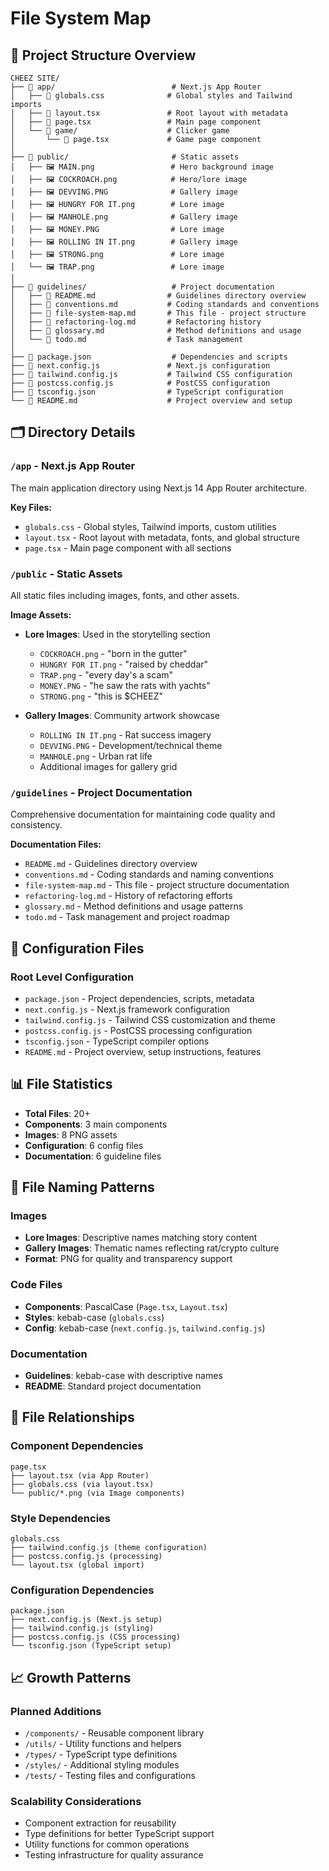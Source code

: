 # File System Map

## 📁 Project Structure Overview

```
CHEEZ SITE/
├── 📁 app/                          # Next.js App Router
│   ├── 📄 globals.css              # Global styles and Tailwind imports
│   ├── 📄 layout.tsx               # Root layout with metadata
│   ├── 📄 page.tsx                 # Main page component
│   └── 📁 game/                    # Clicker game
│       └── 📄 page.tsx             # Game page component
│
├── 📁 public/                       # Static assets
│   ├── 🖼️ MAIN.png                 # Hero background image
│   ├── 🖼️ COCKROACH.png            # Hero/lore image
│   ├── 🖼️ DEVVING.PNG              # Gallery image
│   ├── 🖼️ HUNGRY FOR IT.png        # Lore image
│   ├── 🖼️ MANHOLE.png              # Gallery image
│   ├── 🖼️ MONEY.PNG                # Lore image
│   ├── 🖼️ ROLLING IN IT.png        # Gallery image
│   ├── 🖼️ STRONG.png               # Lore image
│   └── 🖼️ TRAP.png                 # Lore image
│
├── 📁 guidelines/                   # Project documentation
│   ├── 📄 README.md                # Guidelines directory overview
│   ├── 📄 conventions.md           # Coding standards and conventions
│   ├── 📄 file-system-map.md       # This file - project structure
│   ├── 📄 refactoring-log.md       # Refactoring history
│   ├── 📄 glossary.md              # Method definitions and usage
│   └── 📄 todo.md                  # Task management
│
├── 📄 package.json                  # Dependencies and scripts
├── 📄 next.config.js               # Next.js configuration
├── 📄 tailwind.config.js           # Tailwind CSS configuration
├── 📄 postcss.config.js            # PostCSS configuration
├── 📄 tsconfig.json                # TypeScript configuration
└── 📄 README.md                    # Project overview and setup
```

## 🗂️ Directory Details

### `/app` - Next.js App Router
The main application directory using Next.js 14 App Router architecture.

**Key Files:**
- `globals.css` - Global styles, Tailwind imports, custom utilities
- `layout.tsx` - Root layout with metadata, fonts, and global structure
- `page.tsx` - Main page component with all sections

### `/public` - Static Assets
All static files including images, fonts, and other assets.

**Image Assets:**
- **Lore Images**: Used in the storytelling section
  - `COCKROACH.png` - "born in the gutter"
  - `HUNGRY FOR IT.png` - "raised by cheddar"
  - `TRAP.png` - "every day's a scam"
  - `MONEY.PNG` - "he saw the rats with yachts"
  - `STRONG.png` - "this is $CHEEZ"

- **Gallery Images**: Community artwork showcase
  - `ROLLING IN IT.png` - Rat success imagery
  - `DEVVING.PNG` - Development/technical theme
  - `MANHOLE.png` - Urban rat life
  - Additional images for gallery grid

### `/guidelines` - Project Documentation
Comprehensive documentation for maintaining code quality and consistency.

**Documentation Files:**
- `README.md` - Guidelines directory overview
- `conventions.md` - Coding standards and naming conventions
- `file-system-map.md` - This file - project structure documentation
- `refactoring-log.md` - History of refactoring efforts
- `glossary.md` - Method definitions and usage patterns
- `todo.md` - Task management and project roadmap

## 🔧 Configuration Files

### Root Level Configuration
- `package.json` - Project dependencies, scripts, metadata
- `next.config.js` - Next.js framework configuration
- `tailwind.config.js` - Tailwind CSS customization and theme
- `postcss.config.js` - PostCSS processing configuration
- `tsconfig.json` - TypeScript compiler options
- `README.md` - Project overview, setup instructions, features

## 📊 File Statistics

- **Total Files**: 20+
- **Components**: 3 main components
- **Images**: 8 PNG assets
- **Configuration**: 6 config files
- **Documentation**: 6 guideline files

## 🎯 File Naming Patterns

### Images
- **Lore Images**: Descriptive names matching story content
- **Gallery Images**: Thematic names reflecting rat/crypto culture
- **Format**: PNG for quality and transparency support

### Code Files
- **Components**: PascalCase (`Page.tsx`, `Layout.tsx`)
- **Styles**: kebab-case (`globals.css`)
- **Config**: kebab-case (`next.config.js`, `tailwind.config.js`)

### Documentation
- **Guidelines**: kebab-case with descriptive names
- **README**: Standard project documentation

## 🔄 File Relationships

### Component Dependencies
```
page.tsx
├── layout.tsx (via App Router)
├── globals.css (via layout.tsx)
└── public/*.png (via Image components)
```

### Style Dependencies
```
globals.css
├── tailwind.config.js (theme configuration)
├── postcss.config.js (processing)
└── layout.tsx (global import)
```

### Configuration Dependencies
```
package.json
├── next.config.js (Next.js setup)
├── tailwind.config.js (styling)
├── postcss.config.js (CSS processing)
└── tsconfig.json (TypeScript setup)
```

## 📈 Growth Patterns

### Planned Additions
- `/components/` - Reusable component library
- `/utils/` - Utility functions and helpers
- `/types/` - TypeScript type definitions
- `/styles/` - Additional styling modules
- `/tests/` - Testing files and configurations

### Scalability Considerations
- Component extraction for reusability
- Type definitions for better TypeScript support
- Utility functions for common operations
- Testing infrastructure for quality assurance 